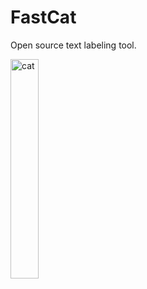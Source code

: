 # FastCat
Open source text labeling tool.

<img src="https://user-images.githubusercontent.com/54914983/128643507-99c6a7bf-0383-437d-a986-eeea7d7f0839.png" alt="cat" width=30%/>

